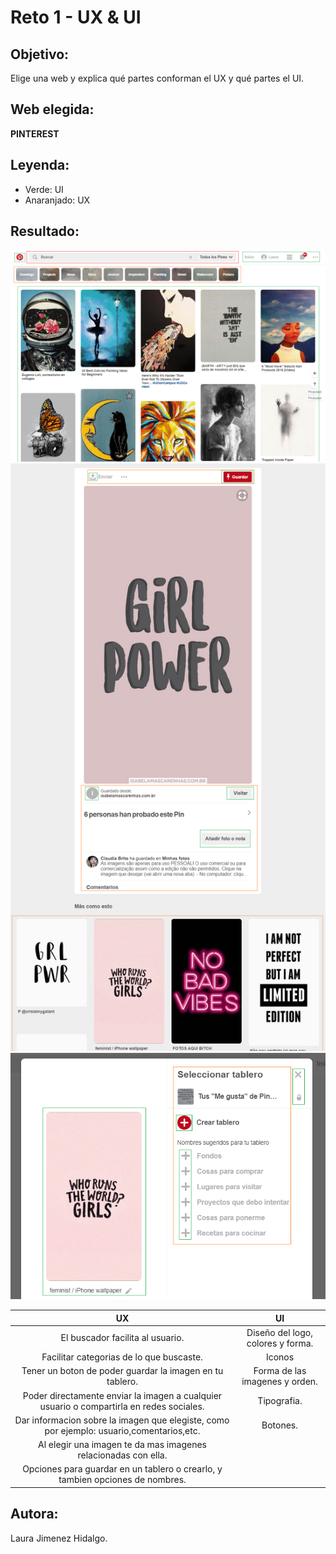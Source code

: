 # Reto 1 - UX & UI

## Objetivo:
Elige una web y explica qué partes conforman el UX y qué partes el UI.

## Web elegida:
__PINTEREST__

## Leyenda:

- Verde: UI
- Anaranjado: UX

## Resultado:

![Imagen1](assets/docs/img1.png)
![Imagen2](assets/docs/img2.png)
![Imagen3](assets/docs/img3.png)

| __UX__                |             __UI__    |
| :---------------------: | :---------------------: |
| El buscador facilita al usuario. | Diseño del logo, colores y forma. |
| Facilitar categorias de lo que buscaste. | Iconos |
| Tener un boton de poder guardar la imagen en tu tablero. | Forma de las imagenes y orden. |
| Poder directamente enviar la imagen a cualquier usuario o compartirla en redes sociales. | Tipografia. |
| Dar informacion sobre la imagen que elegiste, como por ejemplo: usuario,comentarios,etc. | Botones. |
| Al elegir una imagen te da mas imagenes relacionadas con ella. |  |
| Opciones para guardar en un tablero o crearlo, y tambien opciones de nombres.  | |

## Autora:

Laura Jimenez Hidalgo.
